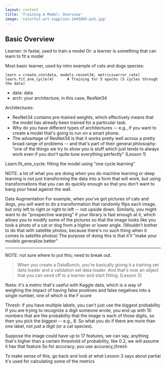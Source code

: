 ```yaml
---
layout: content
title: 'Training A Model: Overview'
image: 'colorful-art-supplies-1445895-pxh.jpg'
---
```


## Basic Overview

Learner: in fastai, used to train a model
Or: a learner is something that can learn to fit a model

Most basic learner, used by intro example of cats and dogs species:
```
learn = create_cnn(data, models.resnet34, metrics=error_rate)
learn.fit_one_cycle(4)		# Training for 5 epochs (5 cycles through the data)
```

- data: data
- arch: your architecture, in this case, ResNet34

Architectures:

- ResNet34 contains pre-trained weights, which effectively means that the model has already been trained for a particular task.
- Why do you have different types of architectures -- e.g., if you want to create a model that's going to run on a smart phone.
- The advantage of ResNet34 is that it works pretty well across a pretty broad range of problems -- and that's part of their general philosophy: "one of the things we try to show you is stuff which just tends to always work even if you don't quite tune everything perfectly" (Lesson 1)


Learn.fit_one_cycle: fitting the model using "one cycle learning"

NOTE: a lot of what you are doing when you do machine learning or deep learning is not just transforming the data into a form that will work, but using transformations that you can do quickly enough so that you don't want to bang your head against the wall.

Data Augmentation
For example, when you've got pictures of cats and dogs, you will want to do a transformation that randomly flips each image, but only left to right or right to left -- not upside down. Similarly, you might want to do "prospective warping" if your library is fast enough at it, which allows you to modify some of the pictures so that the image looks like you took a photo of a cat or dog from a higher or lower angle. (Wouldn't bother to do that with satellite photos, because there's no such thing when it comes to satellite photos)
The purpose of doing this is that it'll "make your models generalize better"


<hr/>


NOTE: not sure where to put this; need to break out.



> When you create a DataBunch, you're basically giving it a training set data loader and a validation set data loader. And that's now an object that you can send off to a learner and start fitting. [Lesson 3]



fbeta: it's a metric that's useful with Kaggle data, which is a way of weighing the impact of having false positives and false negatives into a single number, one of which is the F score

Thresh: if you have multiple labels, you can't just use the biggest probability
If you are trying to recognize a digit someone wrote, you end up with 10 numbers that are the probability that the image is each of those digits, so then you pick the biggest -- e.g., 8.
So what you do if there are more than one label, not just a digit (or a cat species).

Suppose the image could have up to 17 features, we can say, anything that's higher than a certain threshold of probability, like 0.2, we will assume it has that feature
So for accuracy, you use accuracy_thresh

To make sense of this, go back and look at what Lesson 3 says about partial
it's used for calculating some of the metrics

